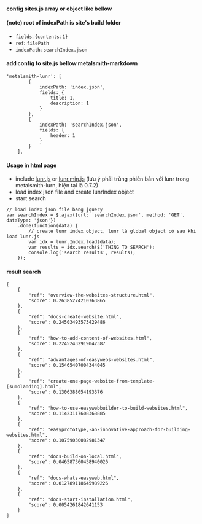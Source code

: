 #### config sites.js array or object like bellow
#### (note) root of indexPath is site's build folder

  - `fields`: {`contents`: `1`}
  - `ref`: `filePath`
  - `indexPath`: `searchIndex.json`
  
#### add config to site.js bellow metalsmith-markdown
```
'metalsmith-lunr': [
		{
			indexPath: 'index.json',
			fields: {
				title: 1,
				description: 1
			}
		},
		{
			indexPath: 'searchIndex.json',
			fields: {
				header: 1
			}
		}
	],
```

#### Usage in html page
- include [lunr.js](https://raw.githubusercontent.com/olivernn/lunr.js/master/lunr.js) or [lunr.min.js](https://raw.githubusercontent.com/olivernn/lunr.js/master/lunr.min.js) (lưu ý phải trùng phiên bản với lunr trong metalsmith-lurn, hiện tại là 0.7.2)
- load index json file and create lunrIndex object
- start search
```
// load index json file bang jquery
var searchIndex = $.ajax({url: 'searchIndex.json', method: 'GET', dataType: 'json'})
    .done(function(data) {
        // create lunr index object, lunr là global object có sau khi load lunr.js
        var idx = lunr.Index.load(data);
        var results = idx.search($('THING TO SEARCH');
        console.log('search results', results);
    });
```

#### result search
```
[
    {
        "ref": "overview-the-websites-structure.html",
        "score": 0.26385274210763865
    },
    {
        "ref": "docs-create-website.html",
        "score": 0.24503493573429486
    },
    {
        "ref": "how-to-add-content-of-websites.html",
        "score": 0.22452432919042387
    },
    {
        "ref": "advantages-of-easywebs-websites.html",
        "score": 0.15465407004344045
    },
    {
        "ref": "create-one-page-website-from-template-[sumolanding].html",
        "score": 0.1306388054193376
    },
    {
        "ref": "how-to-use-easywebbuilder-to-build-websites.html",
        "score": 0.11423117608368885
    },
    {
        "ref": "easyprototype,-an-innovative-approach-for-building-websites.html",
        "score": 0.10759030082981347
    },
    {
        "ref": "docs-build-on-local.html",
        "score": 0.046587360458940026
    },
    {
        "ref": "docs-whats-easyweb.html",
        "score": 0.012789118645989226
    },
    {
        "ref": "docs-start-installation.html",
        "score": 0.0054261842641153
    }
]
```
